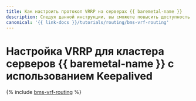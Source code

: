 ```yaml
---
title: Как настроить протокол VRRP на серверах {{ baremetal-name }}
description: Следуя данной инструкции, вы сможете повысить доступность серверов {{ baremetal-full-name }}, расположенных в разных приватных подсетях, за счет использования сетевого протокола VRRP.
canonical: '{{ link-docs }}/tutorials/routing/bms-vrf-routing'
---
```


# Настройка VRRP для кластера серверов {{ baremetal-name }} с использованием Keepalived

{% include [bms-vrf-routing](../../_tutorials/routing/bms-vrf-routing.md) %}